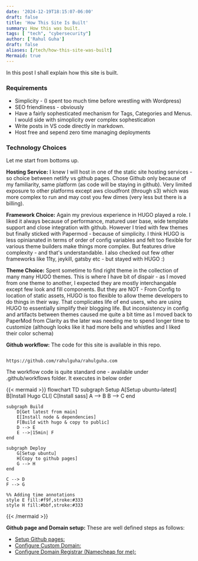 ```yaml
---
date: '2024-12-19T18:15:07-06:00'
draft: false
title: 'How This Site Is Built'
summary: How this was built.
tags: [ "tech", "cybersecurity"]
author: ['Rahul Guha']
draft: false
aliases: [/tech/how-this-site-was-built]
Mermaid: true
---
```


In this post I shall explain how this site is built.

### Requirements

- Simplicity - (I spent too much time before wrestling with Wordpress)
- SEO friendliness - obviously
- Have a fairly sophesticated mechanism for Tags, Categories and Menus. I would side with simoplicity over complex sophestication
- Write posts in VS code directly in markdown.
- Host free and sepend zero time managing deployments

### Technology Choices

Let me start from bottoms up.

**Hosting Service:** I knew I will host in one of the static site hosting services - so choice between netlify vs github pages. Chose Github only because of my familiarity, same platform (as code will be staying in github). Very limited exposure to other platforms except aws cloudfront (through s3) which was more complex to run and may cost you few dimes (very less but there is a billing).

**Framework Choice:** Again my previous experience in HUGO played a role. I liked it always because of performance, matured user base, wide template support and close integration with github. However I tried with few themes but finally sticked with Papermod - because of simplicity. I think HUGO is less opinianated in terms of order of config variables and felt too flexible for various theme builders make things more complex. But features drive complexity - and that's understandable. I also checked out few other frameworks like 11ty, jeykill, gatsby etc - but stayed with HUGO :)

**Theme Choice:** Spent sometime to find right theme in the collection of many many HUGO themes. This is where I have bit of dispair - as I moved from one theme to another, I expected they are mostly interchangable except few look and fill components. But they are NOT - From Config to location of static assets, HUGO is too flexible to allow theme developers to do things in their way. That complicates life of end users, who are using HUGO to essentially simplify their blogging life. But inconsistency in config and artifacts between themes caused me quite a bit time as I moved back to PaperMod from Clarity as the later was needing me to spend longer time to customize (although looks like it had more bells and whistles and I liked their color schema)

**Github workflow:**
The code for this site is available in this repo.

```

https://github.com/rahulguha/rahulguha.com

```

The workflow code is quite standard one - available under .github/workflows folder. It executes in below order

{{< mermaid >}}
flowchart TD
subgraph Setup
A[Setup ubuntu-latest]
B[Install Hugo CLI]
C[Install sass]
A --> B
B --> C
end

    subgraph Build
        D[Get latest from main]
        E[Install node & dependencies]
        F[Build with hugo & copy to public]
        D --> E
        E -->|15min| F
    end

    subgraph Deploy
        G[Setup ubuntu]
        H[Copy to github pages]
        G --> H
    end

    C --> D
    F --> G

    %% Adding time annotations
    style E fill:#f9f,stroke:#333
    style H fill:#bbf,stroke:#333

{{< /mermaid >}}

**Github page and Domain setup:**
These are well defined steps as follows:

- [Setup Github pages:](https://docs.github.com/en/pages/getting-started-with-github-pages/creating-a-github-pages-site)
- [Configure Custom Domain:](https://docs.github.com/en/pages/configuring-a-custom-domain-for-your-github-pages-site/managing-a-custom-domain-for-your-github-pages-site)
- [Configure Domain Registrar (Namecheap for me):](https://gist.github.com/notTag/4a60598d018124c9ac4a7b1f3e2bac9a)
